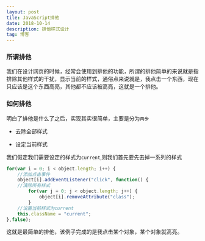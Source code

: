 ```yaml
---
layout: post
tile: JavaScript排他
date: 2018-10-14
description: 排他样式设计
tag: 博客
---
```


### 所谓排他

我们在设计网页的时候，经常会使用到排他的功能，所谓的排他简单的来说就是指排除其他样式的干扰，显示当前的样式，通俗点来说就是，我点击一个东西，现在只应该是这个东西高亮，其他都不应该被高亮，这就是一个排他。



### 如何排他

明白了排他是什么了之后，实现其实很简单，主要是分为`两步`



+ 去除全部样式

+ 设定当前样式

我们假定我们需要设定的样式为`current`,则我们首先要先去掉一系列的样式

```javascript
for(var i = 0; i < object.length; i++) {
    //添加点击事件
    object[i].addEventListener("click", function() {
    //清除所有样式
        for(var j = 0; j < object.length; j++) {
            object[i].removeAttribute("class");
        }
	//设置当前样式为current
	this.className = "current";
},false);
```

这就是最简单的排他，该例子完成的是我点击某个对象，某个对象就高亮。